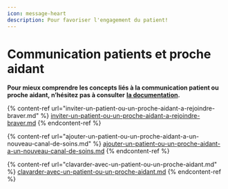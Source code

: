 ```yaml
---
icon: message-heart
description: Pour favoriser l'engagement du patient!
---
```


# Communication patients et proche aidant

**Pour mieux comprendre les concepts liés à la communication patient ou proche aidant, n’hésitez pas à consulter** [**la documentation**](https://support.braver.net/pour-les-professionnels/communication-patients-et-proche-aidants)**.**

{% content-ref url="inviter-un-patient-ou-un-proche-aidant-a-rejoindre-braver.md" %}
[inviter-un-patient-ou-un-proche-aidant-a-rejoindre-braver.md](inviter-un-patient-ou-un-proche-aidant-a-rejoindre-braver.md)
{% endcontent-ref %}

{% content-ref url="ajouter-un-patient-ou-un-proche-aidant-a-un-nouveau-canal-de-soins.md" %}
[ajouter-un-patient-ou-un-proche-aidant-a-un-nouveau-canal-de-soins.md](ajouter-un-patient-ou-un-proche-aidant-a-un-nouveau-canal-de-soins.md)
{% endcontent-ref %}

{% content-ref url="clavarder-avec-un-patient-ou-un-proche-aidant.md" %}
[clavarder-avec-un-patient-ou-un-proche-aidant.md](clavarder-avec-un-patient-ou-un-proche-aidant.md)
{% endcontent-ref %}
